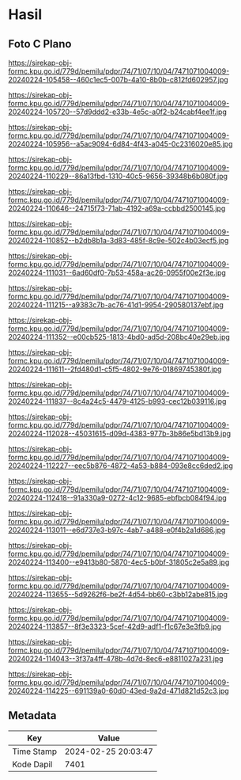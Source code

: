 # Hasil

## Foto C Plano

https://sirekap-obj-formc.kpu.go.id/779d/pemilu/pdpr/74/71/07/10/04/7471071004009-20240224-105458--460c1ec5-007b-4a10-8b0b-c812fd602957.jpg

https://sirekap-obj-formc.kpu.go.id/779d/pemilu/pdpr/74/71/07/10/04/7471071004009-20240224-105720--57d9ddd2-e33b-4e5c-a0f2-b24cabf4ee1f.jpg

https://sirekap-obj-formc.kpu.go.id/779d/pemilu/pdpr/74/71/07/10/04/7471071004009-20240224-105956--a5ac9094-6d84-4f43-a045-0c2316020e85.jpg

https://sirekap-obj-formc.kpu.go.id/779d/pemilu/pdpr/74/71/07/10/04/7471071004009-20240224-110229--86a13fbd-1310-40c5-9656-39348b6b080f.jpg

https://sirekap-obj-formc.kpu.go.id/779d/pemilu/pdpr/74/71/07/10/04/7471071004009-20240224-110646--24715f73-71ab-4192-a69a-ccbbd2500145.jpg

https://sirekap-obj-formc.kpu.go.id/779d/pemilu/pdpr/74/71/07/10/04/7471071004009-20240224-110852--b2db8b1a-3d83-485f-8c9e-502c4b03ecf5.jpg

https://sirekap-obj-formc.kpu.go.id/779d/pemilu/pdpr/74/71/07/10/04/7471071004009-20240224-111031--6ad60df0-7b53-458a-ac26-0955f00e2f3e.jpg

https://sirekap-obj-formc.kpu.go.id/779d/pemilu/pdpr/74/71/07/10/04/7471071004009-20240224-111215--a9383c7b-ac76-41d1-9954-290580137ebf.jpg

https://sirekap-obj-formc.kpu.go.id/779d/pemilu/pdpr/74/71/07/10/04/7471071004009-20240224-111352--e00cb525-1813-4bd0-ad5d-208bc40e29eb.jpg

https://sirekap-obj-formc.kpu.go.id/779d/pemilu/pdpr/74/71/07/10/04/7471071004009-20240224-111611--2fd480d1-c5f5-4802-9e76-01869745380f.jpg

https://sirekap-obj-formc.kpu.go.id/779d/pemilu/pdpr/74/71/07/10/04/7471071004009-20240224-111837--8c4a24c5-4479-4125-b993-cec12b039116.jpg

https://sirekap-obj-formc.kpu.go.id/779d/pemilu/pdpr/74/71/07/10/04/7471071004009-20240224-112028--45031615-d09d-4383-977b-3b86e5bd13b9.jpg

https://sirekap-obj-formc.kpu.go.id/779d/pemilu/pdpr/74/71/07/10/04/7471071004009-20240224-112227--eec5b876-4872-4a53-b884-093e8cc6ded2.jpg

https://sirekap-obj-formc.kpu.go.id/779d/pemilu/pdpr/74/71/07/10/04/7471071004009-20240224-112418--91a330a9-0272-4c12-9685-ebfbcb084f94.jpg

https://sirekap-obj-formc.kpu.go.id/779d/pemilu/pdpr/74/71/07/10/04/7471071004009-20240224-113011--e6d737e3-b97c-4ab7-a488-e0f4b2a1d686.jpg

https://sirekap-obj-formc.kpu.go.id/779d/pemilu/pdpr/74/71/07/10/04/7471071004009-20240224-113400--e9413b80-5870-4ec5-b0bf-31805c2e5a89.jpg

https://sirekap-obj-formc.kpu.go.id/779d/pemilu/pdpr/74/71/07/10/04/7471071004009-20240224-113655--5d9262f6-be2f-4d54-bb60-c3bb12abe815.jpg

https://sirekap-obj-formc.kpu.go.id/779d/pemilu/pdpr/74/71/07/10/04/7471071004009-20240224-113857--8f3e3323-5cef-42d9-adf1-f1c67e3e3fb9.jpg

https://sirekap-obj-formc.kpu.go.id/779d/pemilu/pdpr/74/71/07/10/04/7471071004009-20240224-114043--3f37a4ff-478b-4d7d-8ec6-e8811027a231.jpg

https://sirekap-obj-formc.kpu.go.id/779d/pemilu/pdpr/74/71/07/10/04/7471071004009-20240224-114225--691139a0-60d0-43ed-9a2d-471d821d52c3.jpg


## Metadata

| Key        | Value               |
| ---------- | ------------------- |
| Time Stamp | 2024-02-25 20:03:47 |
| Kode Dapil | 7401                |



